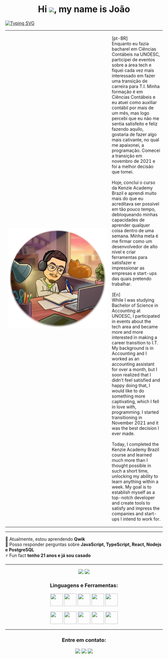 <h1 align="center">Hi  <img src="https://media.giphy.com/media/hvRJCLFzcasrR4ia7z/giphy.gif" width="30px"/>, my name is João </h1>

[![Typing SVG](https://readme-typing-svg.demolab.com?font=Fira+Code&pause=1000&color=FD2155&center=true&vCenter=true&width=1000&lines=Software+Developer;Full+Stack+Web+Developer;Front-End+Developer;Back-End+Developer)](https://git.io/typing-svg)

<table cellpadding="0">
<tr style="padding: 0">
<td width="320px"><img align="left" src="./Img-github.png" width="320px" height="320px"></td>
<td><p>
[pt-BR]<br>
Enquanto eu fazia bacharel em Ciências Contábeis na UNOESC, participei de eventos sobre a área tech e fiquei cada vez mais interessado em fazer uma transição de carreira para T.I. Minha formação é em Ciências Contábeis e eu atuei como auxiliar contábil por mais de um mês, mas logo percebi que eu não me sentia satisfeito e feliz fazendo aquilo, gostaria de fazer algo mais cativante, no qual me apaixonei, a programação. Comecei a transição em novembro de 2021 e foi a melhor decisão que tomei.
<br>
<br>
Hoje, concluí o curso da Kenzie Academy Brazil e aprendi muito mais do que eu acreditava ser possível em tão pouco tempo, debloqueando minhas capacidades de aprender qualquer coisa dentro de uma semana. Minha meta é me firmar como um desenvolvedor de alto nível e criar ferramentas para satisfazer e impressionar as empresas e start-ups das quais pretendo trabalhar.
<br>
<br>
[En]<br>
While I was studying Bachelor of Science in Accounting at UNOESC, I participated in events about the tech area and became more and more interested in making a career transition to I.T. My background is in Accounting and I worked as an accounting assistant for over a month, but I soon realized that I didn't feel satisfied and happy doing that, I would like to do something more captivating, which I fell in love with, programming. I started transitioning in November 2021 and it was the best decision I ever made.
<br>
<br>
Today, I completed the Kenzie Academy Brazil course and learned much more than I thought possible in such a short time, unlocking my ability to learn anything within a week. My goal is to establish myself as a top-notch developer and create tools to satisfy and impress the companies and start-ups I intend to work for.
</p>
</td>
</tr>
</table>
 



---

<div align="left">
🌱 Atualmente, estou aprendendo <strong>Qwik</strong><br>
💬 Posso responder perguntas sobre <strong>JavaScript, TypeScript, React, Nodejs e PostgreSQL</strong><br>
⚡ Fun fact <strong>tenho 21 anos e já sou casado</strong></h4> 
</div>

***************

<div align="center">
  <img height="150em" src="https://github-readme-stats-eight-theta.vercel.app/api?username=joaofranciscoguarda&show_icons=true&theme=radical&include_all_commits=true&count_private=true"/>
  <img height="150em" src="https://github-readme-stats-eight-theta.vercel.app/api/top-langs/?username=joaofranciscoguarda&layout=compact&langs_count=8&theme=radical"/>
<div>	
	
	
<h3 align="center">Linguagens e Ferramentas:</h3>
<p align="center">
<img height="40" width="40" src="https://cdn.simpleicons.org/css3/FD2155" /> 
<img height="40" width="40" src="https://cdn.simpleicons.org/html5/FD2155"/> 
<img height="40" width="40" src="https://cdn.simpleicons.org/javascript/FD2155"/> 
<img height="40" width="40" src="https://cdn.simpleicons.org/typescript/FD2155"/> 
<img height="40" width="40" src="https://cdn.simpleicons.org/nodedotjs/FD2155"/> 
<p align="center">
<img height="40" width="40" src="https://cdn.simpleicons.org/express/FD2155"/> 
<img height="40" width="40" src="https://cdn.simpleicons.org/nestjs/FD2155"/> 
<img height="40" width="40" src="https://cdn.simpleicons.org/react/FD2155"/> 
<img height="40" width="40" src="https://cdn.simpleicons.org/angular/FD2155"/> 
<img height="40" width="40" src="https://cdn.simpleicons.org/postgresql/FD2155"/> 
</p>
</p>
</div>
</div>

---

<h3 align="center">Entre em contato:</h3>
<p align="center"><img src="https://custom-icon-badges.demolab.com/badge/-joaofrancisco.guarda@gmail.com-FD2155?style=for-the-badge&logo=mention&logoColor=white"> 
<a href="https://linkedin.com/in/jessicaparizotto" target="blank"><img src="https://custom-icon-badges.demolab.com/badge/-LinkedIn-FD2155?style=for-the-badge&logo=linkedin&logoColor=white"></a>
<a href="https://instagram.com/dev.humanas" target="blank"><img src="https://custom-icon-badges.demolab.com/badge/-Instagram-FD2155?style=for-the-badge&logo=instagram&logoColor=white"></a>
</p>
